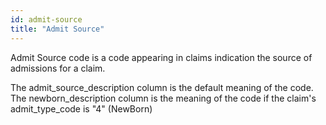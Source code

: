 ```yaml
---
id: admit-source
title: "Admit Source"
---
```


<!-- import { CSVDataTable } from '@site/src/components/CSVDataTable'; -->

Admit Source code is a code appearing in claims indication the source of admissions for a claim.

The admit_source_description column is the default meaning of the code.  The newborn_description column is the meaning of the code if the claim's admit_type_code is "4" (NewBorn) 



<!-- <CSVDataTable csvUrl="https://raw.githubusercontent.com/tuva-health/terminology/main/terminology/terminology__admit_source.csv" /> -->